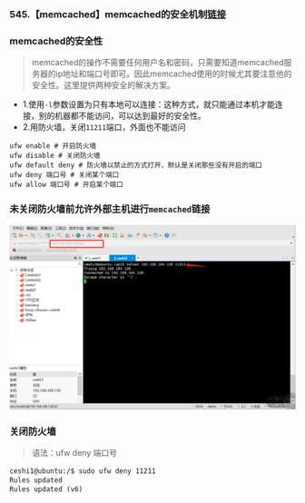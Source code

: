 ### 545.【memcached】memcached的安全机制[链接](http://wangkaixiang.cn/python-flask/di-shi-er-zhang-ff1a-memcached-jiao-cheng.html)

### memcached的安全性
> memcached的操作不需要任何用户名和密码，只需要知道memcached服务器的ip地址和端口号即可。因此memcached使用的时候尤其要注意他的安全性。这里提供两种安全的解决方案。
* 1.使用`-l`参数设置为只有本地可以连接：这种方式，就只能通过本机才能连接，别的机器都不能访问，可以达到最好的安全性。
* 2.用防火墙，关闭`11211`端口，外面也不能访问
```shell
ufw enable # 开启防火墙
ufw disable # 关闭防火墙
ufw default deny # 防火墙以禁止的方式打开，默认是关闭那些没有开启的端口
ufw deny 端口号 # 关闭某个端口
ufw allow 端口号 # 开启某个端口
```

### 未关闭防火墙前允许外部主机进行`memcached`链接
![avatar](../assets/112.png)

### 关闭防火墙
> 语法：ufw deny 端口号
```shell
ceshi1@ubuntu:/$ sudo ufw deny 11211
Rules updated
Rules updated (v6)
```